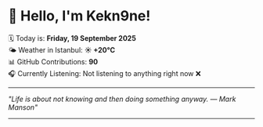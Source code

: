 # 👋 Hello, I'm Kekn9ne!

🗓️ Today is: **Friday, 19 September 2025**  
🌤️ Weather in Istanbul: **☀️   +20°C**  
📊 GitHub Contributions: **90**  
🎧 Currently Listening: Not listening to anything right now ❌

---

_"Life is about not knowing and then doing something anyway. — *Mark Manson*"_

---
